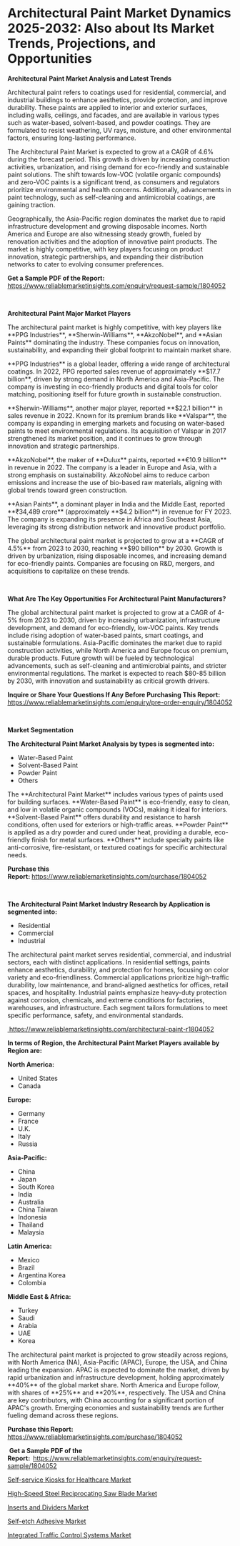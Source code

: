<p><h1>Architectural Paint Market Dynamics 2025-2032: Also about Its Market Trends, Projections, and Opportunities</h1></p><p><strong>Architectural Paint Market Analysis and Latest Trends</strong></p>
<p><p>Architectural paint refers to coatings used for residential, commercial, and industrial buildings to enhance aesthetics, provide protection, and improve durability. These paints are applied to interior and exterior surfaces, including walls, ceilings, and facades, and are available in various types such as water-based, solvent-based, and powder coatings. They are formulated to resist weathering, UV rays, moisture, and other environmental factors, ensuring long-lasting performance.</p><p>The Architectural Paint Market is expected to grow at a CAGR of 4.6% during the forecast period. This growth is driven by increasing construction activities, urbanization, and rising demand for eco-friendly and sustainable paint solutions. The shift towards low-VOC (volatile organic compounds) and zero-VOC paints is a significant trend, as consumers and regulators prioritize environmental and health concerns. Additionally, advancements in paint technology, such as self-cleaning and antimicrobial coatings, are gaining traction.</p><p>Geographically, the Asia-Pacific region dominates the market due to rapid infrastructure development and growing disposable incomes. North America and Europe are also witnessing steady growth, fueled by renovation activities and the adoption of innovative paint products. The market is highly competitive, with key players focusing on product innovation, strategic partnerships, and expanding their distribution networks to cater to evolving consumer preferences.</p></p>
<p><strong>Get a Sample PDF of the Report:&nbsp;</strong> <a href="https://www.reliablemarketinsights.com/enquiry/request-sample/1804052?utm_campaign=1166&utm_medium=2&utm_source=Github&utm_content=ia&utm_term=30012025&utm_id=architectural-paint">https://www.reliablemarketinsights.com/enquiry/request-sample/1804052</a></p>
<p>&nbsp;</p>
<p><strong>Architectural Paint Major Market Players</strong></p>
<p><p>The architectural paint market is highly competitive, with key players like **PPG Industries**, **Sherwin-Williams**, **AkzoNobel**, and **Asian Paints** dominating the industry. These companies focus on innovation, sustainability, and expanding their global footprint to maintain market share.</p><p>**PPG Industries** is a global leader, offering a wide range of architectural coatings. In 2022, PPG reported sales revenue of approximately **$17.7 billion**, driven by strong demand in North America and Asia-Pacific. The company is investing in eco-friendly products and digital tools for color matching, positioning itself for future growth in sustainable construction.</p><p>**Sherwin-Williams**, another major player, reported **$22.1 billion** in sales revenue in 2022. Known for its premium brands like **Valspar**, the company is expanding in emerging markets and focusing on water-based paints to meet environmental regulations. Its acquisition of Valspar in 2017 strengthened its market position, and it continues to grow through innovation and strategic partnerships.</p><p>**AkzoNobel**, the maker of **Dulux** paints, reported **€10.9 billion** in revenue in 2022. The company is a leader in Europe and Asia, with a strong emphasis on sustainability. AkzoNobel aims to reduce carbon emissions and increase the use of bio-based raw materials, aligning with global trends toward green construction.</p><p>**Asian Paints**, a dominant player in India and the Middle East, reported **₹34,489 crore** (approximately **$4.2 billion**) in revenue for FY 2023. The company is expanding its presence in Africa and Southeast Asia, leveraging its strong distribution network and innovative product portfolio.</p><p>The global architectural paint market is projected to grow at a **CAGR of 4.5%** from 2023 to 2030, reaching **$90 billion** by 2030. Growth is driven by urbanization, rising disposable incomes, and increasing demand for eco-friendly paints. Companies are focusing on R&D, mergers, and acquisitions to capitalize on these trends.</p></p>
<p>&nbsp;</p>
<p><strong>What Are The Key Opportunities For Architectural Paint Manufacturers?</strong></p>
<p><p>The global architectural paint market is projected to grow at a CAGR of 4-5% from 2023 to 2030, driven by increasing urbanization, infrastructure development, and demand for eco-friendly, low-VOC paints. Key trends include rising adoption of water-based paints, smart coatings, and sustainable formulations. Asia-Pacific dominates the market due to rapid construction activities, while North America and Europe focus on premium, durable products. Future growth will be fueled by technological advancements, such as self-cleaning and antimicrobial paints, and stricter environmental regulations. The market is expected to reach $80-85 billion by 2030, with innovation and sustainability as critical growth drivers.</p></p>
<p><strong>Inquire or Share Your Questions If Any Before Purchasing This Report:</strong> <a href="https://www.reliablemarketinsights.com/enquiry/pre-order-enquiry/1804052?utm_campaign=1166&utm_medium=2&utm_source=Github&utm_content=ia&utm_term=30012025&utm_id=architectural-paint">https://www.reliablemarketinsights.com/enquiry/pre-order-enquiry/1804052</a></p>
<p>&nbsp;</p>
<p><strong>Market Segmentation</strong></p>
<p><strong>The Architectural Paint Market Analysis by types is segmented into:</strong></p>
<p><ul><li>Water-Based Paint</li><li>Solvent-Based Paint</li><li>Powder Paint</li><li>Others</li></ul></p>
<p><p>The **Architectural Paint Market** includes various types of paints used for building surfaces. **Water-Based Paint** is eco-friendly, easy to clean, and low in volatile organic compounds (VOCs), making it ideal for interiors. **Solvent-Based Paint** offers durability and resistance to harsh conditions, often used for exteriors or high-traffic areas. **Powder Paint** is applied as a dry powder and cured under heat, providing a durable, eco-friendly finish for metal surfaces. **Others** include specialty paints like anti-corrosive, fire-resistant, or textured coatings for specific architectural needs.</p></p>
<p><strong>Purchase this Report:&nbsp;</strong><a href="https://www.reliablemarketinsights.com/purchase/1804052?utm_campaign=1166&utm_medium=2&utm_source=Github&utm_content=ia&utm_term=30012025&utm_id=architectural-paint">https://www.reliablemarketinsights.com/purchase/1804052</a></p>
<p>&nbsp;</p>
<p><strong>The Architectural Paint Market Industry Research by Application is segmented into:</strong></p>
<p><ul><li>Residential</li><li>Commercial</li><li>Industrial</li></ul></p>
<p><p>The architectural paint market serves residential, commercial, and industrial sectors, each with distinct applications. In residential settings, paints enhance aesthetics, durability, and protection for homes, focusing on color variety and eco-friendliness. Commercial applications prioritize high-traffic durability, low maintenance, and brand-aligned aesthetics for offices, retail spaces, and hospitality. Industrial paints emphasize heavy-duty protection against corrosion, chemicals, and extreme conditions for factories, warehouses, and infrastructure. Each segment tailors formulations to meet specific performance, safety, and environmental standards.</p></p>
<p><a href="https://www.reliablemarketinsights.com/architectural-paint-r1804052?utm_campaign=1166&utm_medium=2&utm_source=Github&utm_content=ia&utm_term=30012025&utm_id=architectural-paint">&nbsp;https://www.reliablemarketinsights.com/architectural-paint-r1804052</a></p>
<p><strong>In terms of Region, the Architectural Paint Market Players available by Region are:</strong></p>
<p>
    <p> <strong> North America: </strong>
        <ul>
            <li>United States</li>
            <li>Canada</li>
        </ul>
        </p> 
    <p> <strong> Europe: </strong>
        <ul>
            <li>Germany</li>
            <li>France</li>
            <li>U.K.</li>
            <li>Italy</li>
            <li>Russia</li>
        </ul>
        </p> 
    <p> <strong> Asia-Pacific: </strong>
        <ul>
            <li>China</li>
            <li>Japan</li>
            <li>South Korea</li>
            <li>India</li>
            <li>Australia</li>
            <li>China Taiwan</li>
            <li>Indonesia</li>
            <li>Thailand</li>
            <li>Malaysia</li>
        </ul>
        </p> 
    <p> <strong> Latin America: </strong>
        <ul>
            <li>Mexico</li>
            <li>Brazil</li>
            <li>Argentina Korea</li>
            <li>Colombia</li>
        </ul>
        </p> 
    <p> <strong> Middle East & Africa: </strong>
        <ul>
            <li>Turkey</li>
            <li>Saudi</li>
            <li>Arabia</li>
            <li>UAE</li>
            <li>Korea</li>
        </ul>
    </p>
    </p>
<p><p>The architectural paint market is projected to grow steadily across regions, with North America (NA), Asia-Pacific (APAC), Europe, the USA, and China leading the expansion. APAC is expected to dominate the market, driven by rapid urbanization and infrastructure development, holding approximately **40%** of the global market share. North America and Europe follow, with shares of **25%** and **20%**, respectively. The USA and China are key contributors, with China accounting for a significant portion of APAC's growth. Emerging economies and sustainability trends are further fueling demand across these regions.</p></p>
<p><strong>Purchase this Report: </strong><a href="https://www.reliablemarketinsights.com/purchase/1804052?utm_campaign=1166&utm_medium=2&utm_source=Github&utm_content=ia&utm_term=30012025&utm_id=architectural-paint">https://www.reliablemarketinsights.com/purchase/1804052</a></p>
<p>&nbsp;<strong>Get a Sample PDF of the Report:&nbsp;&nbsp;</strong><a href="https://www.reliablemarketinsights.com/enquiry/request-sample/1804052?utm_campaign=1166&utm_medium=2&utm_source=Github&utm_content=ia&utm_term=30012025&utm_id=architectural-paint">https://www.reliablemarketinsights.com/enquiry/request-sample/1804052</a></p>
<p><strong></strong></p>
<p><p><a href="https://www.linkedin.com/pulse/projected-growth-self-service-kiosks-healthcare-market-size-uahme?utm_campaign=1166&utm_medium=2&utm_source=Github&utm_content=ia&utm_term=30012025&utm_id=architectural-paint">Self-service Kiosks for Healthcare Market</a></p><p><a href="https://www.linkedin.com/pulse/high-speed-steel-reciprocating-saw-blade-market-analysis-ufe0e?utm_campaign=1166&utm_medium=2&utm_source=Github&utm_content=ia&utm_term=30012025&utm_id=architectural-paint">High-Speed Steel Reciprocating Saw Blade Market</a></p><p><a href="https://www.linkedin.com/pulse/inserts-dividersmarkets-107-cagr-analysis-projecting-extraordinary-b55ne?utm_campaign=1166&utm_medium=2&utm_source=Github&utm_content=ia&utm_term=30012025&utm_id=architectural-paint">Inserts and Dividers Market</a></p><p><a href="https://www.linkedin.com/pulse/in-depth-self-etch-adhesive-market-analysis-projected-148-mudle?utm_campaign=1166&utm_medium=2&utm_source=Github&utm_content=ia&utm_term=30012025&utm_id=architectural-paint">Self-etch Adhesive Market</a></p><p><a href="https://www.linkedin.com/pulse/evaluating-integrated-traffic-control-systems-market-size-e6uhe?utm_campaign=1166&utm_medium=2&utm_source=Github&utm_content=ia&utm_term=30012025&utm_id=architectural-paint">Integrated Traffic Control Systems Market</a></p></p>